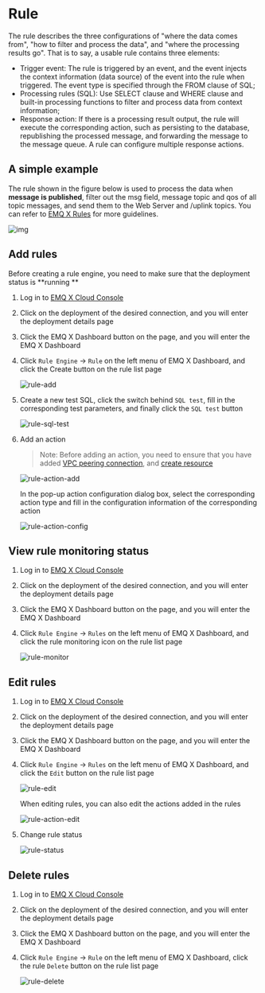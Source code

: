# Rule

The rule describes the three configurations of "where the data comes from", "how to filter and process the data", and "where the processing results go". That is to say, a usable rule contains three elements:

- Trigger event: The rule is triggered by an event, and the event injects the context information (data source) of the event into the rule when triggered. The event type is specified through the FROM clause of SQL;
- Processing rules (SQL): Use SELECT clause and WHERE clause and built-in processing functions to filter and process data from context information;
- Response action: If there is a processing result output, the rule will execute the corresponding action, such as persisting to the database, republishing the processed message, and forwarding the message to the message queue. A rule can configure multiple response actions.



## A simple example

The rule shown in the figure below is used to process the data when **message is published**, filter out the msg field, message topic and qos of all topic messages, and send them to the Web Server and /uplink topics. You can refer to [EMQ X Rules](https://docs.emqx.net/broker/latest/cn/rule/rule-engine.html) for more  guidelines.

![img](./_assets/rule_engine_detail.png)



## Add rules

Before creating a rule engine, you need to make sure that the deployment status is **running **

1. Log in to [EMQ X Cloud Console](https://cloud.emqx.io/console/)

2. Click on the deployment of the desired connection, and you will enter the deployment details page

3. Click the EMQ X Dashboard button on the page, and you will enter the EMQ X Dashboard

4. Click `Rule Engine` → `Rule` on the left menu of EMQ X Dashboard, and click the Create button on the rule list page

   ![rule-add](./_assets/rule-add.png)

5. Create a new test SQL, click the switch behind `SQL test`, fill in the corresponding test parameters, and finally click the `SQL test` button

   ![rule-sql-test](./_assets/rule-sql-test.png)

6. Add an action

   > Note: Before adding an action, you need to ensure that you have added [VPC peering connection](../../vpc_peering.md), and [create resource](resource.md)

   ![rule-action-add](./_assets/rule-action-add.png)

   In the pop-up action configuration dialog box, select the corresponding action type and fill in the configuration information of the corresponding action

   ![rule-action-config](./_assets/rule-action-config.png)

## View rule monitoring status

1. Log in to [EMQ X Cloud Console](https://cloud.emqx.io/console/)

2. Click on the deployment of the desired connection, and you will enter the deployment details page

3. Click the EMQ X Dashboard button on the page, and you will enter the EMQ X Dashboard

4. Click `Rule Engine` → `Rules` on the left menu of EMQ X Dashboard, and click the rule monitoring icon on the rule list page

   ![rule-monitor](./_assets/rule-monitor.png)



## Edit rules

1. Log in to [EMQ X Cloud Console](https://cloud.emqx.io/console/)

2. Click on the deployment of the desired connection, and you will enter the deployment details page

3. Click the EMQ X Dashboard button on the page, and you will enter the EMQ X Dashboard

4. Click `Rule Engine` → `Rules` on the left menu of EMQ X Dashboard, and click the `Edit` button on the rule list page

   ![rule-edit](./_assets/rule-edit.png)

   When editing rules, you can also edit the actions added in the rules

   ![rule-action-edit](./_assets/rule-action-edit.png)

5. Change rule status

   ![rule-status](./_assets/rule-status.png)



## Delete rules

1. Log in to [EMQ X Cloud Console](https://cloud.emqx.io/console/)

2. Click on the deployment of the desired connection, and you will enter the deployment details page

3. Click the EMQ X Dashboard button on the page, and you will enter the EMQ X Dashboard

4. Click `Rule Engine` → `Rule` on the left menu of EMQ X Dashboard, click the rule `Delete` button on the rule list page

   ![rule-delete](./_assets/rule-delete.png)